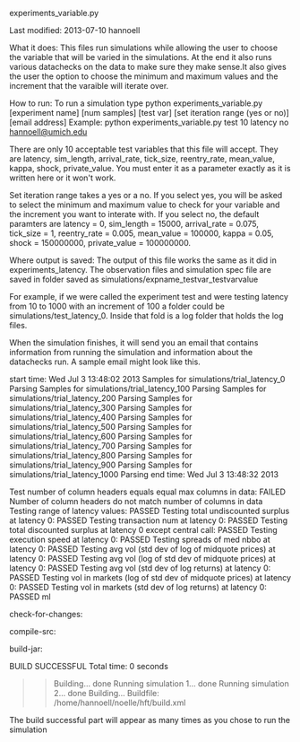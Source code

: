 experiments_variable.py

Last modified: 2013-07-10 hannoell

What it does:
This files run simulations while allowing the user to choose the variable that will be varied in the simulations. At the end it also runs various datachecks on the data to make sure they make sense.It also gives the user the option to choose the minimum and maximum values and the increment that the varaible will iterate over.

How to run:
To run a simulation type 
   python experiments_variable.py [experiment name] [num samples] [test var] [set iteration range (yes or no)] [email address]
Example: python experiments_variable.py test 10 latency no hannoell@umich.edu

There are only 10 acceptable test variables that this file will accept. They are latency, sim_length, arrival_rate, tick_size, reentry_rate, mean_value, kappa, shock, private_value. You must enter it as a parameter exactly as it is written here or it won't work. 

Set iteration range takes a yes or a no. If you select yes, you will be asked to select the minimum and maximum value to check for your variable and the increment you want to interate with. If you select no, the default paramters are latency = 0, sim_length = 15000, arrival_rate = 0.075, tick_size = 1, reentry_rate = 0.005, mean_value = 100000, kappa = 0.05, shock = 150000000, private_value = 100000000. 


Where output is saved:
The output of this file works the same as it did in experiments_latency. The observation files and simulation spec file are saved in folder saved as simulations/expname_testvar_testvarvalue

For example, if we were called the experiment test and were testing latency from 10 to 1000 with an increment of 100 a folder could be simulations/test_latency_0. Inside that fold is a log folder that holds the log files. 

When the simulation finishes, it will send you an email that contains information from running the simulation and information about the datachecks run. A sample email might look like this.

start time: Wed Jul  3 13:48:02 2013
Samples for simulations/trial_latency_0
Parsing
Samples for simulations/trial_latency_100
Parsing
Samples for simulations/trial_latency_200
Parsing
Samples for simulations/trial_latency_300
Parsing
Samples for simulations/trial_latency_400
Parsing
Samples for simulations/trial_latency_500
Parsing
Samples for simulations/trial_latency_600
Parsing
Samples for simulations/trial_latency_700
Parsing
Samples for simulations/trial_latency_800
Parsing
Samples for simulations/trial_latency_900
Parsing
Samples for simulations/trial_latency_1000
Parsing
end time: Wed Jul  3 13:48:32 2013

Test number of column headers equals equal max columns in data: FAILED
         Number of column headers do not match number of columns in data
Testing range of latency values: PASSED
Testing total undiscounted surplus at latency 0: PASSED
Testing transaction num at latency 0: PASSED
Testing total discounted surplus at latency 0 except central call: PASSED
Testing execution speed at latency 0: PASSED
Testing spreads of med nbbo at latency 0: PASSED
Testing avg vol (std dev of log of midquote prices) at latency 0: PASSED
Testing avg vol (log of std dev of midquote prices) at latency 0: PASSED
Testing avg vol (std dev of log returns) at latency 0: PASSED
Testing vol in markets (log of std dev of midquote prices) at latency 0: PASSED
Testing vol in markets (std dev of log returns) at latency 0: PASSED
ml

check-for-changes:

compile-src:

build-jar:

BUILD SUCCESSFUL
Total time: 0 seconds
>> Building... done
>> Running simulation 1... done
>> Running simulation 2... done
>> Building...
Buildfile: /home/hannoell/noelle/hft/build.xml

The build successful part will appear as many times as you chose to run the simulation
